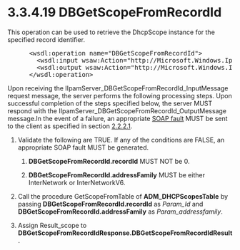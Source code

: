 <html dir="LTR" xmlns:mshelp="http://msdn.microsoft.com/mshelp" xmlns:ddue="http://ddue.schemas.microsoft.com/authoring/2003/5" xmlns:xlink="http://www.w3.org/1999/xlink" xmlns:tool="http://www.microsoft.com/tooltip">
 <body>
 <div id="header">
 <h1 class="heading">3.3.4.19 DBGetScopeFromRecordId</h1>
 </div>
 <div id="mainSection">
 <div id="mainBody">
 <div id="allHistory" class="saveHistory"></div>
 <div id="sectionSection0" class="section" name="collapseableSection">
 

<p>This operation can be used to retrieve the DhcpScope
instance for the specified record identifier.</p>

<dl>
<dd>
<div><pre> &lt;wsdl:operation name=&quot;DBGetScopeFromRecordId&quot;&gt;
   &lt;wsdl:input wsaw:Action=&quot;http://Microsoft.Windows.Ipam/IIpamServer/DBGetScopeFromRecordId&quot; message=&quot;ipam:IIpamServer_DBGetScopeFromRecordId_InputMessage&quot; /&gt;
   &lt;wsdl:output wsaw:Action=&quot;http://Microsoft.Windows.Ipam/IIpamServer/DBGetScopeFromRecordIdResponse&quot; message=&quot;ipam:IIpamServer_DBGetScopeFromRecordId_OutputMessage&quot; /&gt;
 &lt;/wsdl:operation&gt;
</pre></div>
</dd></dl>

<p>Upon receiving the
IIpamServer_DBGetScopeFromRecordId_InputMessage request message, the server
performs the following processing steps. Upon successful completion of the
steps specified below, the server MUST respond with the IIpamServer_DBGetScopeFromRecordId_OutputMessage
message.In the event of a failure, an appropriate <a href="21b4a631-8f28-420f-822f-c5f879d5046e.md#gt_ec8728a8-1a75-426f-8767-aa1932c7c19f">SOAP fault</a> MUST be sent to
the client as specified in section <a href="a90ad88d-2468-4ac1-bbb9-8f921d15bbc8.md">2.2.2.1</a>.</p>

<ol><li><p><span> </span>Validate the
following are TRUE. If any of the conditions are FALSE, an appropriate SOAP
fault MUST be generated.</p>

<ol><li><p><span> 
</span><b>DBGetScopeFromRecordId.recordId</b> MUST NOT be 0.</p>

</li><li><p><span> 
</span><b>DBGetScopeFromRecordId.addressFamily</b> MUST be either InterNetwork
or InterNetworkV6.</p>

</li></ol></li><li><p><span> </span>Call the
procedure GetScopeFromTable of <b>ADM_DHCPScopesTable</b> by passing <b>DBGetScopeFromRecordId.recordId</b>
as <i>Param_Id</i> and <b>DBGetScopeFromRecordId.addressFamily</b> as <i>Param_addressfamily</i>.</p>

</li><li><p><span> </span>Assign
Result_scope to <b>DBGetScopeFromRecordIdResponse.DBGetScopeFromRecordIdResult</b>.</p>

</li></ol>
 </div>
 </div>
 </div>
 </body>
</html>